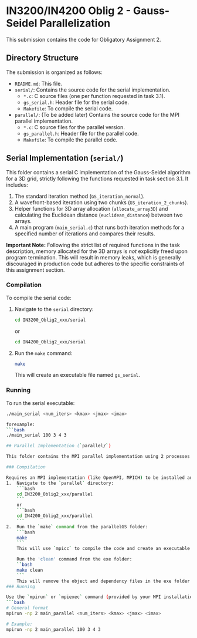 # IN3200/IN4200 Oblig 2 - Gauss-Seidel Parallelization

This submission contains the code for Obligatory Assignment 2.

## Directory Structure

The submission is organized as follows:

-   `README.md`: This file.
-   `serial/`: Contains the source code for the serial implementation.
    -   `*.c`: C source files (one per function requested in task 3.1).
    -   `gs_serial.h`: Header file for the serial code.
    -   `Makefile`: To compile the serial code.
-   `parallel/`: (To be added later) Contains the source code for the MPI parallel implementation.
    -   `*.c`: C source files for the parallel version.
    -   `gs_parallel.h`: Header file for the parallel code.
    -   `Makefile`: To compile the parallel code.

## Serial Implementation (`serial/`)

This folder contains a serial C implementation of the Gauss-Seidel algorithm for a 3D grid, strictly following the functions requested in task section 3.1. It includes:
1.  The standard iteration method (`GS_iteration_normal`).
2.  A wavefront-based iteration using two chunks (`GS_iteration_2_chunks`).
3.  Helper functions for 3D array allocation (`allocate_array3D`) and calculating the Euclidean distance (`euclidean_distance`) between two arrays.
4.  A main program (`main_serial.c`) that runs both iteration methods for a specified number of iterations and compares their results.

**Important Note:** Following the strict list of required functions in the task description, memory allocated for the 3D arrays is *not* explicitly freed upon program termination. This will result in memory leaks, which is generally discouraged in production code but adheres to the specific constraints of this assignment section.

### Compilation

To compile the serial code:
1.  Navigate to the `serial` directory:
    ```bash
    cd IN3200_Oblig2_xxx/serial
    ```
    or
    ```bash
    cd IN4200_Oblig2_xxx/serial
    ```
2.  Run the `make` command:
    ```bash
    make
    ```
    This will create an executable file named `gs_serial`.

### Running

To run the serial executable:
```bash
./main_serial <num_iters> <kmax> <jmax> <imax>

forexample:
```bash
./main_serial 100 3 4 3  

## Parallel Implementation (`parallel/`)

This folder contains the MPI parallel implementation using 2 processes and domain decomposition in the j-direction.

### Compilation

Requires an MPI implementation (like OpenMPI, MPICH) to be installed and the `mpicc` compiler wrapper available in your PATH.
1.  Navigate to the `parallel` directory:
    ```bash
    cd IN3200_Oblig2_xxx/parallel
    ```
    or
    ```bash
    cd IN4200_Oblig2_xxx/parallel
    ```
2.  Run the `make` command from the parallelGS folder:
    ```bash
    make
    ```
    This will use `mpicc` to compile the code and create an executable file named `gs_parallel` inside the `exe` sub-directory (`parallel/exe/gs_parallel`).

    Run the 'clean' command from the exe folder:
    ``bash
    make clean
    ```
    This will remove the object and dependency files in the exe folder
### Running

Use the `mpirun` or `mpiexec` command (provided by your MPI installation) to launch the program with exactly 2 processes.
```bash
# General format
mpirun -np 2 main_parallel <num_iters> <kmax> <jmax> <imax>

# Example:
mpirun -np 2 main_parallel 100 3 4 3